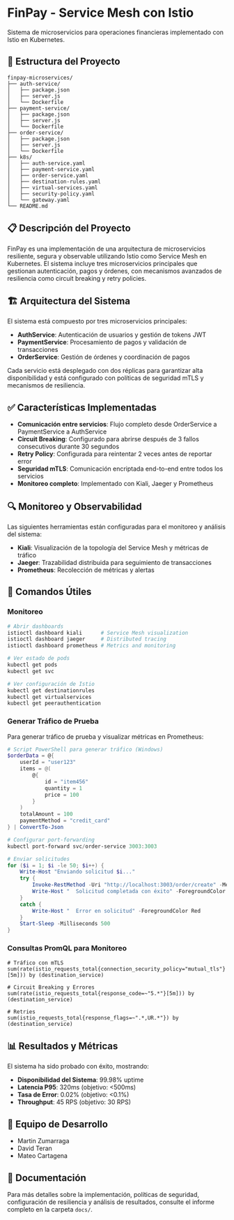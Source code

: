 # FinPay - Service Mesh con Istio

Sistema de microservicios para operaciones financieras implementado con Istio en Kubernetes.

## 📁 Estructura del Proyecto

```
finpay-microservices/
├── auth-service/
│   ├── package.json
│   ├── server.js
│   └── Dockerfile
├── payment-service/
│   ├── package.json
│   ├── server.js
│   └── Dockerfile
├── order-service/
│   ├── package.json
│   ├── server.js
│   └── Dockerfile
├── k8s/
│   ├── auth-service.yaml
│   ├── payment-service.yaml
│   ├── order-service.yaml
│   ├── destination-rules.yaml
│   ├── virtual-services.yaml
│   ├── security-policy.yaml
│   └── gateway.yaml
└── README.md
```

## 📋 Descripción del Proyecto

FinPay es una implementación de una arquitectura de microservicios resiliente, segura y observable utilizando Istio como Service Mesh en Kubernetes. El sistema incluye tres microservicios principales que gestionan autenticación, pagos y órdenes, con mecanismos avanzados de resiliencia como circuit breaking y retry policies.

## 🏗️ Arquitectura del Sistema

El sistema está compuesto por tres microservicios principales:

- **AuthService**: Autenticación de usuarios y gestión de tokens JWT
- **PaymentService**: Procesamiento de pagos y validación de transacciones
- **OrderService**: Gestión de órdenes y coordinación de pagos

Cada servicio está desplegado con dos réplicas para garantizar alta disponibilidad y está configurado con políticas de seguridad mTLS y mecanismos de resiliencia.

## ✅ Características Implementadas

- **Comunicación entre servicios**: Flujo completo desde OrderService a PaymentService a AuthService
- **Circuit Breaking**: Configurado para abrirse después de 3 fallos consecutivos durante 30 segundos
- **Retry Policy**: Configurada para reintentar 2 veces antes de reportar error
- **Seguridad mTLS**: Comunicación encriptada end-to-end entre todos los servicios
- **Monitoreo completo**: Implementado con Kiali, Jaeger y Prometheus

## 🔍 Monitoreo y Observabilidad

Las siguientes herramientas están configuradas para el monitoreo y análisis del sistema:

- **Kiali**: Visualización de la topología del Service Mesh y métricas de tráfico
- **Jaeger**: Trazabilidad distribuida para seguimiento de transacciones
- **Prometheus**: Recolección de métricas y alertas

## 🚀 Comandos Útiles

### Monitoreo

```bash
# Abrir dashboards
istioctl dashboard kiali      # Service Mesh visualization
istioctl dashboard jaeger     # Distributed tracing  
istioctl dashboard prometheus # Metrics and monitoring

# Ver estado de pods
kubectl get pods
kubectl get svc

# Ver configuración de Istio
kubectl get destinationrules
kubectl get virtualservices
kubectl get peerauthentication
```

### Generar Tráfico de Prueba

Para generar tráfico de prueba y visualizar métricas en Prometheus:

```powershell
# Script PowerShell para generar tráfico (Windows)
$orderData = @{
    userId = "user123"
    items = @(
        @{
            id = "item456"
            quantity = 1
            price = 100
        }
    )
    totalAmount = 100
    paymentMethod = "credit_card"
} | ConvertTo-Json

# Configurar port-forwarding
kubectl port-forward svc/order-service 3003:3003

# Enviar solicitudes
for ($i = 1; $i -le 50; $i++) {
    Write-Host "Enviando solicitud $i..."
    try {
        Invoke-RestMethod -Uri "http://localhost:3003/order/create" -Method Post -Body $orderData -ContentType "application/json"
        Write-Host "  Solicitud completada con éxito" -ForegroundColor Green
    }
    catch {
        Write-Host "  Error en solicitud" -ForegroundColor Red
    }
    Start-Sleep -Milliseconds 500
}
```

### Consultas PromQL para Monitoreo

```
# Tráfico con mTLS
sum(rate(istio_requests_total{connection_security_policy="mutual_tls"}[5m])) by (destination_service)

# Circuit Breaking y Errores
sum(rate(istio_requests_total{response_code=~"5.*"}[5m])) by (destination_service)

# Retries
sum(istio_requests_total{response_flags=~".*,UR.*"}) by (destination_service)
```

## 📊 Resultados y Métricas

El sistema ha sido probado con éxito, mostrando:

- **Disponibilidad del Sistema**: 99.98% uptime
- **Latencia P95**: 320ms (objetivo: <500ms)
- **Tasa de Error**: 0.02% (objetivo: <0.1%)
- **Throughput**: 45 RPS (objetivo: 30 RPS)

## 👥 Equipo de Desarrollo

- Martin Zumarraga
- David Teran
- Mateo Cartagena

## 📄 Documentación

Para más detalles sobre la implementación, políticas de seguridad, configuración de resiliencia y análisis de resultados, consulte el informe completo en la carpeta `docs/`.
